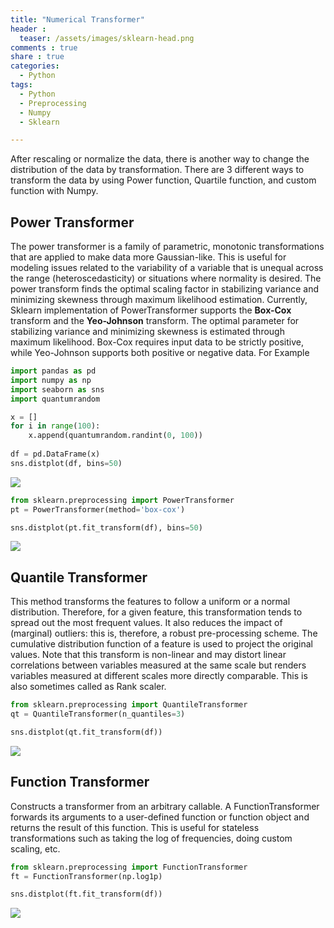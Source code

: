 ```yaml
---
title: "Numerical Transformer"
header :
  teaser: /assets/images/sklearn-head.png
comments : true
share : true
categories:
  - Python
tags:
  - Python
  - Preprocessing
  - Numpy
  - Sklearn

---
```


After rescaling or normalize the data, there is another way to change the distribution of the data by transformation. There are 3 different ways to transform the data by using Power function, Quartile function, and custom function with Numpy.

## Power Transformer

The power transformer is a family of parametric, monotonic transformations that are applied to make data more Gaussian-like. This is useful for modeling issues related to the variability of a variable that is unequal across the range (heteroscedasticity) or situations where normality is desired. The power transform finds the optimal scaling factor in stabilizing variance and minimizing skewness through maximum likelihood estimation. Currently, Sklearn implementation of PowerTransformer supports the **Box-Cox** transform and the **Yeo-Johnson** transform. The optimal parameter for stabilizing variance and minimizing skewness is estimated through maximum likelihood. Box-Cox requires input data to be strictly positive, while Yeo-Johnson supports both positive or negative data. For Example 

```python
import pandas as pd
import numpy as np
import seaborn as sns
import quantumrandom

x = []
for i in range(100):
    x.append(quantumrandom.randint(0, 100))
    
df = pd.DataFrame(x)
sns.distplot(df, bins=50)
```

![](https://i.ibb.co/Bn228cX/download-5.png)

```python
from sklearn.preprocessing import PowerTransformer
pt = PowerTransformer(method='box-cox')

sns.distplot(pt.fit_transform(df), bins=50)
```

![](https://i.ibb.co/jw3Fcvn/download-6.png)

## Quantile Transformer

This method transforms the features to follow a uniform or a normal distribution. Therefore, for a given feature, this transformation tends to spread out the most frequent values. It also reduces the impact of (marginal) outliers: this is, therefore, a robust pre-processing scheme. The cumulative distribution function of a feature is used to project the original values. Note that this transform is non-linear and may distort linear correlations between variables measured at the same scale but renders variables measured at different scales more directly comparable. This is also sometimes called as Rank scaler.

```python
from sklearn.preprocessing import QuantileTransformer
qt = QuantileTransformer(n_quantiles=3)

sns.distplot(qt.fit_transform(df))
```

![](https://i.ibb.co/m42BrPf/download-7.png)

## Function Transformer

Constructs a transformer from an arbitrary callable. A FunctionTransformer forwards its arguments to a user-defined function or function object and returns the result of this function. This is useful for stateless transformations such as taking the log of frequencies, doing custom scaling, etc.

```python
from sklearn.preprocessing import FunctionTransformer
ft = FunctionTransformer(np.log1p)

sns.distplot(ft.fit_transform(df))
```

![](https://i.ibb.co/VWQVVz9/download-8.png)




